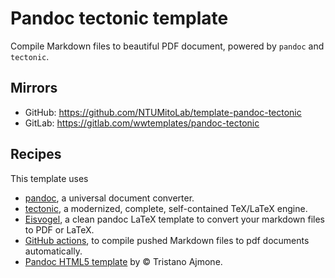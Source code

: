 # Pandoc tectonic template

Compile Markdown files to beautiful PDF document, powered by `pandoc` and `tectonic`.

## Mirrors

- GitHub: <https://github.com/NTUMitoLab/template-pandoc-tectonic>
- GitLab: <https://gitlab.com/wwtemplates/pandoc-tectonic>

## Recipes

This template uses

- [pandoc](https://pandoc.org/), a universal document converter.
- [tectonic](https://tectonic-typesetting.github.io/en-US/), a modernized, complete, self-contained TeX/LaTeX engine.
- [Eisvogel](https://github.com/Wandmalfarbe/pandoc-latex-template), a clean pandoc LaTeX template to convert your markdown files to PDF or LaTeX.
- [GitHub actions](https://github.com/features/actions), to compile pushed Markdown files to pdf documents automatically.
- [Pandoc HTML5 template](https://github.com/tajmone/pandoc-goodies) by © Tristano Ajmone.

